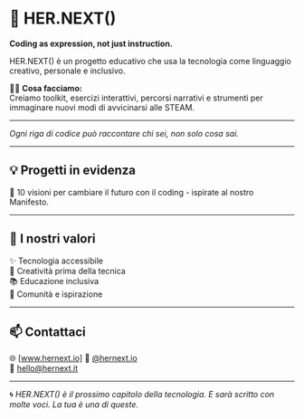 # 👾 HER.NEXT()

**Coding as expression, not just instruction.** 

HER.NEXT() è un progetto educativo che usa la tecnologia come linguaggio creativo, personale e inclusivo.

👩‍💻 **Cosa facciamo:**  
Creiamo toolkit, esercizi interattivi, percorsi narrativi e strumenti per immaginare nuovi modi di avvicinarsi alle STEAM.

---

*Ogni riga di codice può raccontare chi sei, non solo cosa sai.*

---

## 💡 Progetti in evidenza

🔸  10 visioni per cambiare il futuro con il coding - ispirate al nostro Manifesto.

---

## 🎯 I nostri valori

✨ Tecnologia accessibile  
🧠 Creatività prima della tecnica  
📚 Educazione inclusiva  
💜 Comunità e ispirazione

---

## 📫 Contattaci

🌐 [www.hernext.io]
📸 [@hernext.io](https://www.instagram.com/hernext.io/)  
📩 hello@hernext.it

---

🌀 *HER.NEXT() è il prossimo capitolo della tecnologia. E sarà scritto con molte voci. La tua è una di queste.*
